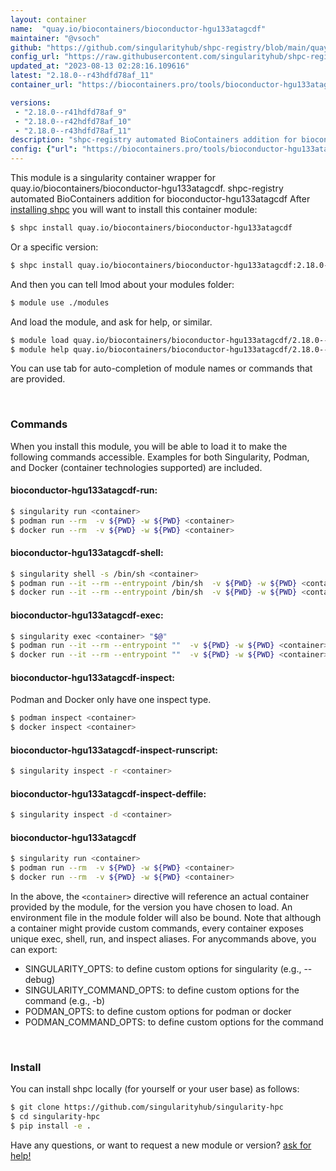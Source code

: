 ```yaml
---
layout: container
name:  "quay.io/biocontainers/bioconductor-hgu133atagcdf"
maintainer: "@vsoch"
github: "https://github.com/singularityhub/shpc-registry/blob/main/quay.io/biocontainers/bioconductor-hgu133atagcdf/container.yaml"
config_url: "https://raw.githubusercontent.com/singularityhub/shpc-registry/main/quay.io/biocontainers/bioconductor-hgu133atagcdf/container.yaml"
updated_at: "2023-08-13 02:28:16.109616"
latest: "2.18.0--r43hdfd78af_11"
container_url: "https://biocontainers.pro/tools/bioconductor-hgu133atagcdf"

versions:
 - "2.18.0--r41hdfd78af_9"
 - "2.18.0--r42hdfd78af_10"
 - "2.18.0--r43hdfd78af_11"
description: "shpc-registry automated BioContainers addition for bioconductor-hgu133atagcdf"
config: {"url": "https://biocontainers.pro/tools/bioconductor-hgu133atagcdf", "maintainer": "@vsoch", "description": "shpc-registry automated BioContainers addition for bioconductor-hgu133atagcdf", "latest": {"2.18.0--r43hdfd78af_11": "sha256:ee21f14b44b12046e72278a3f5af13a22f02b6cc9c55e4e3f2f5098e79dc02c6"}, "tags": {"2.18.0--r41hdfd78af_9": "sha256:1d8a6a33c2a1087afcc1d97a3081c2ef131723378db97ca731f7118a44fc3e15", "2.18.0--r42hdfd78af_10": "sha256:2ac5e262e42c65a32099186ad125d6b9b0f76b35737f22732d12ecd17ae8af94", "2.18.0--r43hdfd78af_11": "sha256:ee21f14b44b12046e72278a3f5af13a22f02b6cc9c55e4e3f2f5098e79dc02c6"}, "docker": "quay.io/biocontainers/bioconductor-hgu133atagcdf"}
---
```


This module is a singularity container wrapper for quay.io/biocontainers/bioconductor-hgu133atagcdf.
shpc-registry automated BioContainers addition for bioconductor-hgu133atagcdf
After [installing shpc](#install) you will want to install this container module:


```bash
$ shpc install quay.io/biocontainers/bioconductor-hgu133atagcdf
```

Or a specific version:

```bash
$ shpc install quay.io/biocontainers/bioconductor-hgu133atagcdf:2.18.0--r43hdfd78af_11
```

And then you can tell lmod about your modules folder:

```bash
$ module use ./modules
```

And load the module, and ask for help, or similar.

```bash
$ module load quay.io/biocontainers/bioconductor-hgu133atagcdf/2.18.0--r43hdfd78af_11
$ module help quay.io/biocontainers/bioconductor-hgu133atagcdf/2.18.0--r43hdfd78af_11
```

You can use tab for auto-completion of module names or commands that are provided.

<br>

### Commands

When you install this module, you will be able to load it to make the following commands accessible.
Examples for both Singularity, Podman, and Docker (container technologies supported) are included.

#### bioconductor-hgu133atagcdf-run:

```bash
$ singularity run <container>
$ podman run --rm  -v ${PWD} -w ${PWD} <container>
$ docker run --rm  -v ${PWD} -w ${PWD} <container>
```

#### bioconductor-hgu133atagcdf-shell:

```bash
$ singularity shell -s /bin/sh <container>
$ podman run --it --rm --entrypoint /bin/sh  -v ${PWD} -w ${PWD} <container>
$ docker run --it --rm --entrypoint /bin/sh  -v ${PWD} -w ${PWD} <container>
```

#### bioconductor-hgu133atagcdf-exec:

```bash
$ singularity exec <container> "$@"
$ podman run --it --rm --entrypoint ""  -v ${PWD} -w ${PWD} <container> "$@"
$ docker run --it --rm --entrypoint ""  -v ${PWD} -w ${PWD} <container> "$@"
```

#### bioconductor-hgu133atagcdf-inspect:

Podman and Docker only have one inspect type.

```bash
$ podman inspect <container>
$ docker inspect <container>
```

#### bioconductor-hgu133atagcdf-inspect-runscript:

```bash
$ singularity inspect -r <container>
```

#### bioconductor-hgu133atagcdf-inspect-deffile:

```bash
$ singularity inspect -d <container>
```



#### bioconductor-hgu133atagcdf

```bash
$ singularity run <container>
$ podman run --rm  -v ${PWD} -w ${PWD} <container>
$ docker run --rm  -v ${PWD} -w ${PWD} <container>
```


In the above, the `<container>` directive will reference an actual container provided
by the module, for the version you have chosen to load. An environment file in the
module folder will also be bound. Note that although a container
might provide custom commands, every container exposes unique exec, shell, run, and
inspect aliases. For anycommands above, you can export:

 - SINGULARITY_OPTS: to define custom options for singularity (e.g., --debug)
 - SINGULARITY_COMMAND_OPTS: to define custom options for the command (e.g., -b)
 - PODMAN_OPTS: to define custom options for podman or docker
 - PODMAN_COMMAND_OPTS: to define custom options for the command

<br>

### Install

You can install shpc locally (for yourself or your user base) as follows:

```bash
$ git clone https://github.com/singularityhub/singularity-hpc
$ cd singularity-hpc
$ pip install -e .
```

Have any questions, or want to request a new module or version? [ask for help!](https://github.com/singularityhub/singularity-hpc/issues)